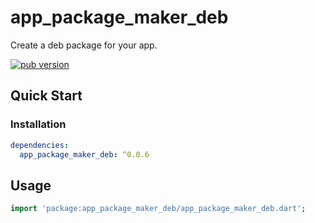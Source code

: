 # app_package_maker_deb

Create a deb package for your app.

[![pub version][pub-image]][pub-url]

[pub-image]: https://img.shields.io/pub/v/app_package_maker_deb.svg
[pub-url]: https://pub.dev/packages/app_package_maker_deb

## Quick Start

### Installation

```yaml
dependencies:
  app_package_maker_deb: ^0.0.6
```

## Usage

```dart
import 'package:app_package_maker_deb/app_package_maker_deb.dart';
```
